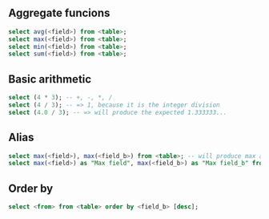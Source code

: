 Aggregate funcions
------------------
```sql
select avg(<field>) from <table>;
select max(<field>) from <table>;
select min(<field>) from <table>;
select sum(<field>) from <table>;
```

Basic arithmetic
----------------
```sql
select (4 * 3); -- +, -, *, /
select (4 / 3); -- => 1, because it is the integer division
select (4.0 / 3); -- => will produce the expected 1.333333...
```

Alias
-----
```sql
select max(<field>), max(<field_b>) from <table>; -- will produce max and max as table result field to avoid this ...
select max(<field>) as "Max field", max(<field_b>) as "Max field_b" from <table>;
```

Order by
--------
```sql
select <from> from <table> order by <field_b> [desc];
```` 
